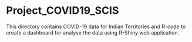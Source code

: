 # Project_COVID19_SCIS
This directory contains COVID-19 data for Indian Territories and R-code to create a dashboard for analyse the data using R-Shiny web application.
